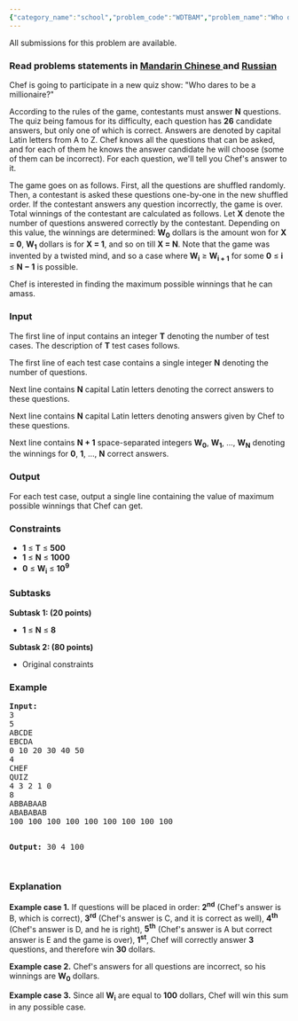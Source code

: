 ```yaml
---
{"category_name":"school","problem_code":"WDTBAM","problem_name":"Who dares to be a millionaire","languages_supported":{"0":"ADA","1":"ASM","2":"BASH","3":"BF","4":"C","5":"C99 strict","6":"CAML","7":"CLOJ","8":"CLPS","9":"CPP 4.3.2","10":"CPP 4.9.2","11":"CPP14","12":"CS2","13":"D","14":"ERL","15":"FORT","16":"FS","17":"GO","18":"HASK","19":"ICK","20":"ICON","21":"JAVA","22":"JS","23":"LISP clisp","24":"LISP sbcl","25":"LUA","26":"NEM","27":"NICE","28":"NODEJS","29":"PAS fpc","30":"PAS gpc","31":"PERL","32":"PERL6","33":"PHP","34":"PIKE","35":"PRLG","36":"PYPY","37":"PYTH","38":"PYTH 3.4","39":"RUBY","40":"SCALA","41":"SCM chicken","42":"SCM guile","43":"SCM qobi","44":"ST","45":"TCL","46":"TEXT","47":"WSPC"},"max_timelimit":1,"source_sizelimit":50000,"problem_author":"eartemov","problem_tester":null,"date_added":"20-07-2015","tags":{"0":"ad","1":"cakewalk","2":"eartemov","3":"oct15"},"editorial_url":"http://discuss.codechef.com/problems/WDTBAM","time":{"view_start_date":1444642200,"submit_start_date":1444642200,"visible_start_date":1444642200,"end_date":1735669800},"layout":"problem"}
---
```

<span class="solution-visible-txt">All submissions for this problem are available.</span><h3> Read problems statements in <a target="_blank" href="http://www.codechef.com/download/translated/OCT15/mandarin/WDTBAM.pdf">Mandarin Chinese </a> and <a target="_blank" href="http://www.codechef.com/download/translated/OCT15/russian/WDTBAM.pdf">Russian</a> </h3>


<p>Chef is going to participate in a new quiz show: "Who dares to be a millionaire?"</p>
<p>According to the rules of the game, contestants must answer <b>N</b> questions. The quiz being famous for its difficulty, each question has <b>26</b> candidate answers, but only one of which is correct. Answers are denoted by capital Latin letters from A to Z. Chef knows all the questions that can be asked, and for each of them he knows the answer candidate he will choose (some of them can be incorrect). For each question, we'll tell you Chef's answer to it.</p>
The game goes on as follows. First, all the questions are shuffled randomly. Then, a contestant is asked these questions one-by-one in the new shuffled order. If the contestant answers any question incorrectly, the game is over. Total winnings of the contestant are calculated as follows. Let <b>X</b> denote the number of questions answered correctly by the contestant. Depending on this value, the winnings are determined: <b>W<sub>0</sub></b> dollars is the amount won for <b>X = 0</b>, <b>W<sub>1</sub></b> dollars is for <b>X = 1</b>, and so on till <b>X = N</b>. Note that the game was invented by a twisted mind, and so a case where <b>W<sub>i</sub></b> ≥ <b>W<sub>i + 1</sub></b> for some <b>0</b> ≤ <b>i</b> ≤ <b>N − 1</b> is possible.</p>
<p>Chef is interested in finding the maximum possible winnings that he can amass.</p>

<h3>Input</h3>
<p>The first line of input contains an integer <b>T</b> denoting the number of test cases. The  description of <b>T</b> test cases follows.</p>
<p>The first line of each test case contains a single integer <b>N</b> denoting the number of questions.</p>
<p>Next line contains <b>N</b> capital Latin letters denoting the correct answers to these questions.</p>
<p>Next line contains <b>N</b> capital Latin letters denoting answers given by Chef to these questions.</p>
<p>Next line contains <b>N + 1</b> space-separated integers <b>W<sub>0</sub></b>, <b>W<sub>1</sub></b>, ..., <b>W<sub>N</sub></b> denoting the winnings for <b>0</b>, <b>1</b>, ..., <b>N</b> correct answers.</p>

<h3>Output</h3>
<p>For each test case, output a single line containing the value of maximum possible winnings that Chef can get.</p>

<h3>Constraints</h3>
<ul>
<li><b>1</b> ≤ <b>T</b> ≤ <b>500</b></li>
<li><b>1</b> ≤ <b>N</b> ≤ <b>1000</b></li>
<li><b>0</b> ≤ <b>W<sub>i</sub></b> ≤ <b>10<sup>9</sup></b></li>
</ul>

<h3>Subtasks</h3>
<p><b>Subtask 1: (20 points)</b></p>
<ul>
<li><b>1</b> ≤ <b>N</b> ≤ <b>8</b></li>
</ul>
<p><b>Subtask 2: (80 points)</b></p>
<ul>
<li>Original constraints</li>
</ul>

<h3>Example</h3>
<pre><b>Input:</b>
<tt>3
5
ABCDE
EBCDA
0 10 20 30 40 50
4
CHEF
QUIZ
4 3 2 1 0
8
ABBABAAB
ABABABAB
100 100 100 100 100 100 100 100 100</tt>

<b>Output:</b>
<tt>30
4
100</tt>

</pre>

<h3>Explanation</h3>
<p><b>Example case 1.</b> If questions will be placed in order: <b>2<sup>nd</sup></b> (Chef's answer is B, which is correct), <b>3<sup>rd</sup></b> (Chef's answer is C, and it is correct as well), <b>4<sup>th</sup></b> (Chef's answer is D, and he is right), <b>5<sup>th</sup></b> (Chef's answer is A but correct answer is E and the game is over), <b>1<sup>st</sup></b>, Chef will correctly answer <b>3</b> questions, and therefore win <b>30</b> dollars.</p>
<p><b>Example case 2.</b> Chef's answers for all questions are incorrect, so his winnings are <b>W<sub>0</sub></b> dollars.</p>
<p><b>Example case 3.</b> Since all <b>W<sub>i</sub></b> are equal to <b>100</b> dollars, Chef will win this sum in any possible case.</p>
